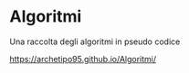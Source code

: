 # Algoritmi
Una raccolta degli algoritmi in pseudo codice

https://archetipo95.github.io/Algoritmi/
